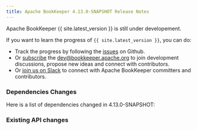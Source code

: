 ```yaml
---
title: Apache BookKeeper 4.13.0-SNAPSHOT Release Notes
---
```


Apache BookKeeper {{ site.latest_version }} is still under developement.

If you want to learn the progress of `{{ site.latest_version }}`, you can do:

- Track the progress by following the [issues](https://github.com/apache/bookkeeper/issues) on Github.
- Or [subscribe](mailto:dev-subscribe@bookkeeper.apache.org) the [dev@bookkeeper.apache.org](mailto:dev@bookkeeper.apache.org) to join development discussions, propose new ideas and connect with contributors.
- Or [join us on Slack](https://apachebookkeeper.herokuapp.com/) to connect with Apache BookKeeper committers and contributors.

### Dependencies Changes

Here is a list of dependencies changed in 4.13.0-SNAPSHOT:

### Existing API changes
